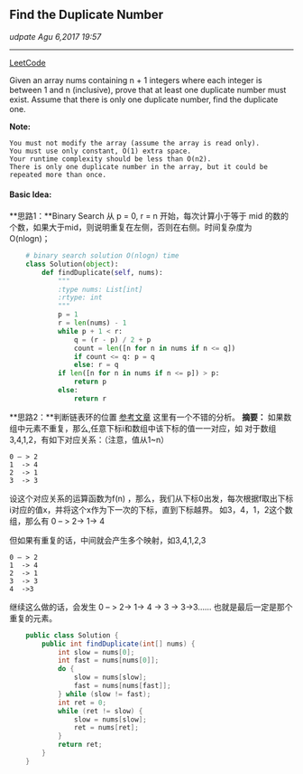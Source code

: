 ## Find the Duplicate Number
_udpate Agu 6,2017  19:57_

---
[LeetCode](https://leetcode.com/problems/find-the-duplicate-number/description/)

Given an array nums containing n + 1 integers where each integer is between 1 and n (inclusive), prove that at least one duplicate number must exist. Assume that there is only one duplicate number, find the duplicate one.

**Note:**

    You must not modify the array (assume the array is read only).
    You must use only constant, O(1) extra space.
    Your runtime complexity should be less than O(n2).
    There is only one duplicate number in the array, but it could be repeated more than once.
    
#### Basic Idea:
**思路1：**Binary Search
从 p = 0, r = n 开始，每次计算小于等于 mid 的数的个数，如果大于mid，则说明重复在左侧，否则在右侧。时间复杂度为 O(nlogn)；
```python
    # binary search solution O(nlogn) time
    class Solution(object):
        def findDuplicate(self, nums):
            """
            :type nums: List[int]
            :rtype: int
            """
            p = 1
            r = len(nums) - 1
            while p + 1 < r:
                q = (r - p) / 2 + p
                count = len([n for n in nums if n <= q])
                if count <= q: p = q
                else: r = q
            if len([n for n in nums if n <= p]) > p:
                return p
            else:
                return r
```

**思路2：**判断链表环的位置
[参考文章](https://www.hrwhisper.me/leetcode-find-the-duplicate-number/) 这里有一个不错的分析。
**摘要：**
如果数组中元素不重复，那么,任意下标i和数组中该下标的值一一对应，如 对于数组 3,4,1,2，有如下对应关系：（注意，值从1~n）

    0 – > 2
    1  -> 4
    2  -> 1
    3  -> 3

设这个对应关系的运算函数为f(n) ，那么，我们从下标0出发，每次根据f取出下标i对应的值x，并将这个x作为下一次的下标，直到下标越界。
如3，4，1，2这个数组，那么有 0 – > 2-> 1-> 4

但如果有重复的话，中间就会产生多个映射，如3,4,1,2,3

    0 – > 2
    1  -> 4
    2  -> 1
    3  -> 3
    4  ->3

继续这么做的话，会发生 0 – > 2-> 1-> 4  -> 3 -> 3->3……
也就是最后一定是那个重复的元素。

```java
    public class Solution {
        public int findDuplicate(int[] nums) {
            int slow = nums[0];
            int fast = nums[nums[0]];
            do {
                slow = nums[slow];
                fast = nums[nums[fast]];
            } while (slow != fast);
            int ret = 0;
            while (ret != slow) {
                slow = nums[slow];
                ret = nums[ret];
            }
            return ret;
        }
    }
```
